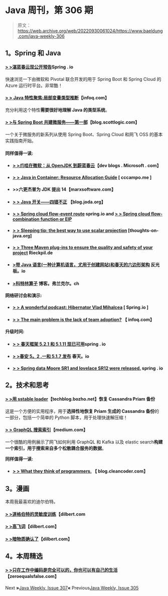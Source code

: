 # Java 周刊，第 306 期

> 原文：<https://web.archive.org/web/20220930061024/https://www.baeldung.com/java-weekly-306>

## **1。Spring 和 Java**

#### [**> >湛蓝春云现公开预告**](https://web.archive.org/web/20220628162541/https://spring.io/blog/2019/11/04/azure-spring-cloud-is-now-in-public-preview)Spring . io

快速浏览一下由微软和 Pivotal 联合开发的用于 Spring Boot 和 Spring Cloud 的 Azure 运行时平台。非常酷！

#### [**> > Java 特性聚焦:局部变量类型推断**](https://web.archive.org/web/20220628162541/https://www.infoq.com/articles/java-local-variable-type-inference/?utm_campaign=infoq_content&utm_source=infoq&utm_medium=feed&utm_term=Java)【infoq.com】

充分利用这个特性**需要很好地理解 Java 的类型系统**。

#### [**> >与 Spring Boot 共建微服务——第一部**](https://web.archive.org/web/20220628162541/https://blog.scottlogic.com/2019/10/31/building-microservices-with-spring-boot.html)【blog.scottlogic.com】

一个关于微服务的新系列从使用 Spring Boot、Spring Cloud 和网飞 OSS 的基本实践指南开始。

#### **同样值得一读:**

*   #### **[> >爪哇在微软：从 OpenJDK 到蔚蓝春云](https://web.archive.org/web/20220628162541/https://devblogs.microsoft.com/java/java-at-microsoft-from-openjdk-to-azure-spring-cloud/)**【dev blogs . Microsoft . com】

*   #### **[> > Java in Container: Resource Allocation Guide](https://web.archive.org/web/20220628162541/https://www.ccampo.me/java/docker/containers/kubernetes/2019/10/31/java-in-a-container.html)** [ cccampo.me ]

*   #### **>>六更杰普为 JDK 提出 14【marxsoftware.com】**

*   #### [**> > Java 开关——四错不正**](https://web.archive.org/web/20220628162541/https://blog.joda.org/2019/11/java-switch-4-wrongs-dont-make-right.html) 【blog.joda.org】

*   #### **[> > Spring cloud flow-event route](https://web.archive.org/web/20220628162541/https://spring.io/blog/2019/10/31/spring-cloud-stream-event-routing)** spring.io and **[> > Spring cloud flow-combination function or EIP](https://web.archive.org/web/20220628162541/https://spring.io/blog/2019/11/04/spring-cloud-stream-composed-functions-or-eip)**

*   #### **[> > Sleeping tip: the best way to use scalar projection](https://web.archive.org/web/20220628162541/https://thoughts-on-java.org/hibernate-tip-best-way-scalar-projections-2/)** [thoughts-on-java.org]

*   #### **[> > Three Maven plug-ins to ensure the quality and safety of your project](https://web.archive.org/web/20220628162541/https://rieckpil.de/top-3-maven-plugins-to-ensure-quality-and-security-for-your-project/)** Rieckpil.de

*   #### [**>带 Java 语言(一种计算机语言，尤用于创建网站)和春天的六边形架构**](https://web.archive.org/web/20220628162541/https://reflectoring.io/spring-hexagonal/) 反光板。io

*   #### [**>科特林算子**](https://web.archive.org/web/20220628162541/https://blog.frankel.ch/kotlin-operators/) 博客。弗兰克尔。ch

**网络研讨会和演示:**

*   #### [**> > A wonderful podcast: Hibernator Vlad Mihalcea**](https://web.archive.org/web/20220628162541/https://spring.io/blog/2019/10/31/a-bootiful-podcast-hibernate-guru-vlad-mihalcea) [ Spring.io ]

*   #### [**> > The main problem is the lack of team adoption?**](https://web.archive.org/web/20220628162541/https://www.infoq.com/presentations/less-adoption-scrum-master/?utm_campaign=infoq_content&utm_source=infoq&utm_medium=feed&utm_term=Java) 【 infoq.com】

**升级时间:**

*   #### [**> >** 春天框架 5.2.1 和 5.1.11 现已可用](https://web.archive.org/web/20220628162541/https://spring.io/blog/2019/11/04/spring-framework-5-2-1-and-5-1-11-available-now)spring . io

*   #### **[> >春安 5。2 .一和 5.1.7 发布](https://web.archive.org/web/20220628162541/https://spring.io/blog/2019/11/04/spring-security-5-2-1-and-5-1-7-released)** 春天。io

*   #### [**> > Spring data Moore SR1 and lovelace SR12 were released.**](https://web.archive.org/web/20220628162541/https://spring.io/blog/2019/11/05/spring-data-moore-sr1-and-lovelace-sr12-released) spring . io

## **2。技术和思考**

#### **[> >用 sstable loader](https://web.archive.org/web/20220628162541/https://techblog.bozho.net/restoring-cassandra-priam-backup-with-sstableloader/)**【techblog.bozho.net】恢复 Cassandra Priam 备份

这是一个方便的实用程序，用于**选择性地恢复 Priam 生成的 Cassandra 备份**的一部分，包括一个简单的 Python 脚本，用于处理快速解压缩！

#### **[> > GraphQL 搜索索引](https://web.archive.org/web/20220628162541/https://medium.com/netflix-techblog/graphql-search-indexing-334c92e0d8d5)**【medium.com】

一个很酷的用例展示了网飞如何利用 GraphQL 和 Kafka 以及 elastic search**构建一个索引，用于搜索来自多个松散耦合服务的数据**。

**同样值得一读:**

*   #### [**> > What they think of programmers.**](https://web.archive.org/web/20220628162541/http://blog.cleancoder.com/uncle-bob/2019/11/03/WhatTheyThoughtOfUs.html) 【 blog.cleancoder.com】

## **3。漫画**

本周我最喜欢的迪尔伯特。

#### **[> >道格伯特的灵敏度训练](https://web.archive.org/web/20220628162541/https://dilbert.com/strip/2019-10-31)**【dilbert.com

#### **[> >高飞词](https://web.archive.org/web/20220628162541/https://dilbert.com/strip/2019-11-03)**【dilbert.com】

#### **[> >暗物质确认了](https://web.archive.org/web/20220628162541/https://dilbert.com/strip/2019-11-05)**【dilbert.com】

## **4。本周精选**

#### [**> >只在工作中编码是完全可以的，你也可以有自己的生活**](https://web.archive.org/web/20220628162541/https://zeroequalsfalse.com/posts/it-is-ok-to-only-code-at-work/)【zeroequalsfalse.com】

Next **»**[Java Weekly, Issue 307](/web/20220628162541/https://www.baeldung.com/java-weekly-307)**«** Previous[Java Weekly, Issue 305](/web/20220628162541/https://www.baeldung.com/java-weekly-305)